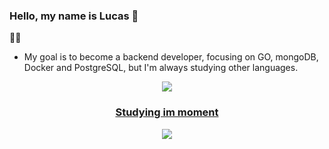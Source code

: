 ### Hello, my name is Lucas 👋

  👨‍💻
- My goal is to become a backend developer, focusing on GO, mongoDB, Docker and PostgreSQL, but I'm always studying other languages.

<div align="center" >
<a href="https://skillicons.dev"   >
  <img src="https://skillicons.dev/icons?i=git,ts,react,go,docker,mongodb,postgres," />
<br>
  <h3> 
  Studying im moment
  </h3> 
  <div>
  <a href="https://skillicons.dev"   >
    <img src="https://skillicons.dev/icons?i=prisma,tailwind,ts,react,nextjs" />
  </a>
  </div>
 
